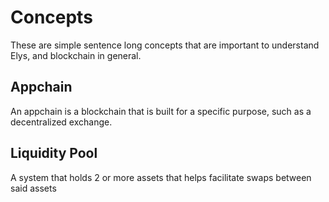 # Concepts
These are simple sentence long concepts that are important to understand Elys, and blockchain in general.

## Appchain
An appchain is a blockchain that is built for a specific purpose, such as a decentralized exchange.

## Liquidity Pool
A system that holds 2 or more assets that helps facilitate swaps between said assets
